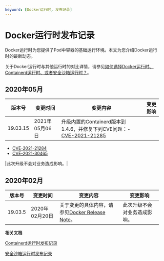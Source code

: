 ```yaml
---
keyword: [Docker运行时, 发布记录]
---
```


# Docker运行时发布记录

Docker运行时为您提供了Pod中容器的基础运行环境。本文为您介绍Docker运行时的最新动态。

关于Docker运行时与其他运行时的对比详情，请参见[如何选择Docker运行时、Containerd运行时、或者安全沙箱运行时？](/cn.zh-CN/Kubernetes集群用户指南/安全沙箱/如何选择Docker运行时、Containerd运行时、或者安全沙箱运行时？.md)。

## 2020年05月

|版本号|变更时间|变更内容|变更影响|
|---|----|----|----|
|19.03.15|2021年05月06日|升级内置的Containerd版本到1.4.6，并修复下列CVE问题：-   [CVE-2021-21285](https://nvd.nist.gov/vuln/detail/CVE-2021-21285)
-   [CVE-2021-21284](https://nvd.nist.gov/vuln/detail/CVE-2021-21284)
-   [CVE-2021-30465](https://nvd.nist.gov/vuln/detail/CVE-2021-30465)

|此次升级不会对业务造成影响。|

## 2020年02月

|版本号|变更时间|变更内容|变更影响|
|---|----|----|----|
|19.03.5|2020年02月20日|关于变更的具体内容，请参见[Docker Release Note](https://docs.docker.com/engine/release-notes/19.03/)。|此次升级不会对业务造成影响。|

**相关文档**  


[Containerd运行时发布记录](/cn.zh-CN/产品发布记录/运行时发布记录/Containerd运行时发布记录.md)

[安全沙箱运行时发布记录](/cn.zh-CN/产品发布记录/运行时发布记录/安全沙箱运行时发布记录.md)

